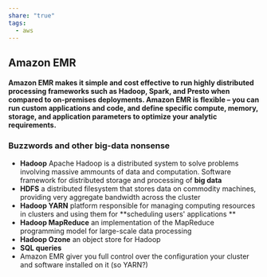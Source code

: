 ```yaml
---  
share: "true"  
tags:  
  - aws  
---  
```

  
  
## Amazon EMR  
#### Amazon EMR makes it simple and cost effective to run highly distributed processing frameworks such as Hadoop, Spark, and Presto when compared to on-premises deployments. Amazon EMR is flexible – you can run custom applications and code, and define specific compute, memory, storage, and application parameters to optimize your analytic requirements.  
  
### Buzzwords and other big-data nonsense  
* **Hadoop** Apache Hadoop is a distributed system to solve problems involving massive ammounts of data and computation. Software framework for distributed storage and processing of **big data**  
* **HDFS** a distributed filesystem that stores data on commodity machines, providing very aggregate bandwidth across the cluster  
* **Hadoop YARN** platform responsible for managing computing resources in clusters and using them for **scheduling users' applications **  
* **Hadoop MapReduce** an implementation of the MapReduce programming model for large-scale data processing  
* **Hadoop Ozone** an object store for Hadoop  
* **SQL queries**  
* Amazon EMR giver you full control over the configuration your cluster and software installed on it (so YARN?)  
